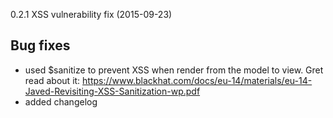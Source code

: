 <a name="0.2.1"></a>
0.2.1 XSS vulnerability fix (2015-09-23)

## Bug fixes

- used $sanitize to prevent XSS when render from the model to view. Gret read about it: https://www.blackhat.com/docs/eu-14/materials/eu-14-Javed-Revisiting-XSS-Sanitization-wp.pdf
- added changelog


